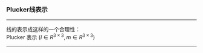 <!--
 * @Author: Liu Weilong
 * @Date: 2021-01-26 09:19:59
 * @LastEditors: Liu Weilong 
 * @LastEditTime: 2021-01-31 10:48:50
 * @FilePath: /3rd-test-learning/30. supplement_material/plucker_line/doc.md
 * @Description: 
-->
### Plucker线表示


-----
线的表示成这样的一个合理性：\
Plucker 表示 $(l\in{R^{3×3}},m\in{R^{3×3}})$


-----